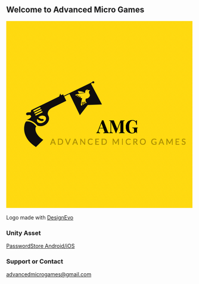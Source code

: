 ## Welcome to Advanced Micro Games
![Image](logo.jpg)<div>Logo made with <a href="https://www.designevo.com/" title="Free Online Logo Maker">DesignEvo</a></div>

### Unity Asset
[PasswordStore Android/iOS](PasswordStoreAndroidiOS.md)
### Support or Contact
advancedmicrogames@gmail.com
